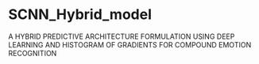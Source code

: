 # SCNN_Hybrid_model
A HYBRID PREDICTIVE ARCHITECTURE FORMULATION USING DEEP LEARNING AND HISTOGRAM OF GRADIENTS FOR COMPOUND EMOTION RECOGNITION
